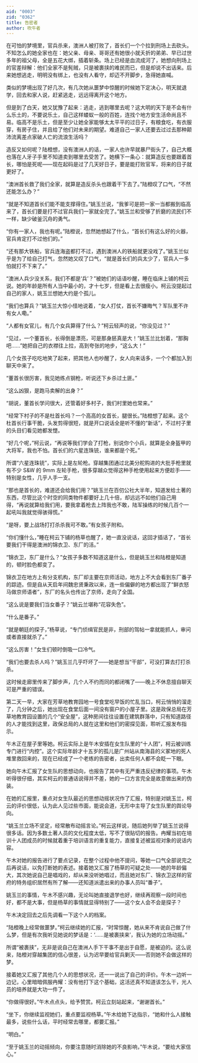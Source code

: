```yaml
---
aid: "0003"
zid: "0362"
title: 告密者
author: 吹牛者
---
```


在可怕的梦境里，官兵杀来，澳洲人被打败了，首长们一个个拉到刑场上去砍头。不知怎么的她全家也在：她父亲、母亲、哥哥还有她很小就夭折的弟弟、早已过世多年的祖父母，全是五花大绑，插着斩条。场上已经是血流成河了，她想向刑场上的官差辩解：他们全家不是髡贼，只是被裹挟的难民而已，但是却说不出话来。后来她想逃走，明明没有绑上，也没有人看守，却迈不开脚步，急得她直喊。

类似的梦境出现了好几次，有几次她从噩梦中惊醒的时候她下定决心，明天就退学，回去和家人说，赶紧逃走，远远得离开这个地方。

但是到了白天，她又犹豫了起来：逃走，逃到哪里去呢？这大明的天下是不会有什么乐土的，不要说乐土，自己这样蝼蚁一般的百姓，连找个地方安生活命尚且不易。临高不是乐土，但是至少让她全家能够太太平平的过日子，有粮食吃，有衣服穿，有房子住，并且给了他们对未来的期望。难道自己一家人还要去过过去那种颠沛流离差点家破人亡的流浪生活吗？

造反又如何呢？陆橙想，没有澳洲人的话，一家人也许早就暴尸街头了，自己大概也落在人牙子手里不知道卖到哪里去受苦了。她横下一条心：就算造反也要跟着首长，哪怕是死呢——现在起码是过了几天好日子，要是能打败官军，将来的日子就更好了。

“澳洲首长救了我们全家，就算是造反杀头也跟着干下去了。”陆橙叹了口气，“不然还能怎么办？”

“就是不知道首长们能不能支撑得住。”姚玉兰说，“我爹可是把一家一当都搬到临高来了，首长们要是打不过官兵我们一家就全完了。”姚玉兰和受够了折磨的流民们不一样，缺少破釜沉舟的勇气。

“你有一家人，我也有呢。”陆橙说，忽然她想起了什么，“首长们有这么好的火器，官兵肯定打不过他们的。”

“还有那大铁船，官兵连海盗都打不过，遇到澳洲人的铁船就更没戏了。”姚玉兰似乎是为了给自己打气，忽然她又叹了口气，“就是首长们的兵太少了，官兵人一多怕就打不下来了。”

“澳洲人兵少没关系，我们不都是‘兵’？”被她们的话语吵醒，睡在临床上铺的柯云说。她的年龄是所有人当中最小的，才十七岁，但是看上去很瘦小。柯云没提起过自己的家人，姚玉兰想她大约是个孤儿。

“我们也算兵？”姚玉兰大惊小怪地说着，“女人打仗，首长不嫌晦气？军队里不许有女人嘞。”

“人都有女官儿，有几个女兵算得了什么？”柯云轻声的说，“你没见过？”

“见过，一个董首长，长得倒是漂亮，可是那身胚真是大！”姚玉兰比划着，“那胸吧……”她把自己的衣襟往上拉，高到夸张的地步，“这么大！”

几个女孩子吃吃地笑了起来，把其他人也吵醒了，女人向来话多，一个个都加入到聊天中来了。

“董首长很厉害，我见她练点钢枪，听说还下乡杀过土匪。”

“这么凶狠，是跑马卖解的出身？”

“胡说，董首长学问很大，还管着好多村子，我们村里她也常来。”

“经常下村子的不是杜首长吗？一个高高的女首长，腿很长。”陆橙想了起来。这个杜首长行事干脆，头发剪得很短，就是开口说话全是听不懂的“新话”，不过村子里的头目们看见她都发憷。

“好几个呢，”柯云说，“再说等我们学会了打枪，别说你个小兵，就算是全身盔甲的大将军，我也不怕。首长们的六星连珠铳，谁来都是个死。”

所谓“六星连珠铳”，实际上是左轮枪。穿越集团通过北美分舵购进的大批手枪里就有不少 S&W 的 9mm 左轮手枪，很多穿越众觉得这种手枪使用起来方便趁手——特别是女性，几乎人手一支。

“那也是首长的，难道还会给我们用？”姚玉兰在百仞公社大半年，知道发给土著的东西，尽管比这个时空的同类物件都要好上几十倍，却远远不如他们自己用得，“再说就算给我们用，要我拿着枪去上阵我也不敢，陆军操练的时候几百个一起吼叫我就觉得骇得慌。”

“是呀，要上战场打打杀杀我可不敢。”有女孩子附和。

“你们懂什么，”睡在柯云下铺的杨草也醒了，她一直没说话，这回才插话了，“首长要我们干得是澳洲的锦衣卫、东厂的活。”

“锦衣卫，东厂是什么？”女孩子多数不知道这是什么，但是姚玉兰和陆橙是知道的，顿时脸色都变了。

锦衣卫在地方上有分支机构，东厂却主要在京师活动，地方上不大会看到东厂番子的踪迹。但是自从天启年间魏忠贤秉政以来，连一些偏僻的地方都出现了“鲜衣怒马做京师语者”，东厂的名头也传出了京师，走向了全国。

“这么说是要我们当女番子？”姚云兰堪称“花容失色”。

“什么是番子。”

“就是朝廷的探子，”杨草说，“专门侦缉官民是非，刑部的驾帖一拿就能抓人，审问或者直接就杀了。”

“这么厉害！”女生们顿时倒吸一口冷气。

“我们也要去杀人吗？”姚玉兰几乎吓坏了——她是想当“干部”，可没打算去打打杀杀。

这时候走廊里传来了脚步声，几个人不约而同的都闭嘴了——晚上不休息擅自聊天可是严重的错误。

第二天一早，大家在芳草地教育园地一号食堂吃早饭的忙乱当口，柯云悄悄的溜走了，几分钟之后，她出现在食堂后面一间没有窗户的小屋子里。这是政保总局在芳草地教育园设置的几个“安全屋”，这种房间往往设置在建筑群落中，只有知道路径的人才能找到这里，政保总局的人就在这里和他们的密探见面，聆听汇报发布指示。

午木正在屋子里等她。柯云实际上是午木安插在女生队里的“十人团”，柯云被训练专门进行“内控”。这个实际年龄才十五岁的孤儿是广州站从南海县的义冢地的死人堆里救回来的，现在已经成了一个老练的告密者，出卖任何人都不会眨一下眼。

她向午木汇报了女生队的思想动向，也报告了其中有无严重违反纪律的事项。午木听得很仔细，其实柯云的普通话说得并不差，她的一口方言完全是故意做出来的伪装。

在她的汇报里，重点对女生队最近的思想动摇状况作了汇报，特别是对姚玉兰，柯云的评价很低，认为此人见过些市面，能说会道，无形中主导了女生队里的舆论导向。

“姚玉兰立场不坚定，经常散布动摇言论。”柯云这样说，随后她列举了姚玉兰说得很多话。因为多数土著人员的文化程度太低，写不了很贴切的报告。冉耀当初在培训十人团成员的时候就着重于培训语言的重复能力，直接复述被监视对象的说话内容。

午木对她的报告进行了要点记录，在整个过程中他不提问，等她一口气全部说完之后再说话，以免打断她的表述。接着她又汇报了杨草的可疑之处——她的年龄偏大，其次她说自己是唱戏的，却从来没听她唱过，而且她对东厂、锦衣卫这样的官府的特务组织居然有所了解——还知道派遣出来的办事人员叫“番子”。

姚玉兰的事情，午木不感兴趣，无论叫她直接退学也好，继续再观察一段时间也好，都不是大事，但是杨草的事情就显得特别了——这个女人会不会是探子？

午木决定回去之后先调看一下这个人的档案。

“陆橙晚上经常做噩梦。”柯云继续她的汇报，“时常惊醒，她从来不肯说自己做了什么梦，但是有次我听见她说的梦话是：‘……是被裹挟来’，我认为她的立场动摇。”

所谓“被裹挟”，无非是说自己在澳洲人手下干事不是出于自愿，是被迫的。这么说来，陆橙对穿越集团的信心很差，认为迟早要给官兵剿灭——否则她不会做这样的梦。

接着她又汇报了其他几个人的思想状况，还一一说出了自己的评价。午木一边听一边记，心里暗暗佩服冉耀：没有他打下这个基础，这活还真不知道该怎么干，光人员的培养就是大功一件了。

“你做得很好。”午木点点头，给予赞赏。柯云立刻站起来，“谢谢首长。”

“坐下，你继续监视她们，重点要监视杨草。”午木给她下达指示，“她和什么人接触最多，说些什么话，平时经常去哪里，都要汇报。”

“明白。”

“至于姚玉兰的动摇倾向，你要注意随时消除她的不良影响，”午木说，“要给大家信心。”
